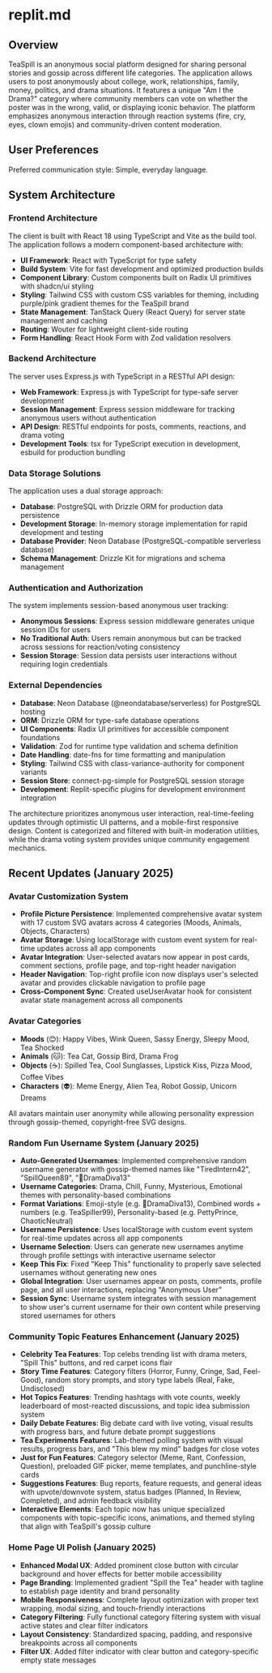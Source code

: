 # replit.md

## Overview

TeaSpill is an anonymous social platform designed for sharing personal stories and gossip across different life categories. The application allows users to post anonymously about college, work, relationships, family, money, politics, and drama situations. It features a unique "Am I the Drama?" category where community members can vote on whether the poster was in the wrong, valid, or displaying iconic behavior. The platform emphasizes anonymous interaction through reaction systems (fire, cry, eyes, clown emojis) and community-driven content moderation.

## User Preferences

Preferred communication style: Simple, everyday language.

## System Architecture

### Frontend Architecture
The client is built with React 18 using TypeScript and Vite as the build tool. The application follows a modern component-based architecture with:

- **UI Framework**: React with TypeScript for type safety
- **Build System**: Vite for fast development and optimized production builds
- **Component Library**: Custom components built on Radix UI primitives with shadcn/ui styling
- **Styling**: Tailwind CSS with custom CSS variables for theming, including purple/pink gradient themes for the TeaSpill brand
- **State Management**: TanStack Query (React Query) for server state management and caching
- **Routing**: Wouter for lightweight client-side routing
- **Form Handling**: React Hook Form with Zod validation resolvers

### Backend Architecture
The server uses Express.js with TypeScript in a RESTful API design:

- **Web Framework**: Express.js with TypeScript for type-safe server development
- **Session Management**: Express session middleware for tracking anonymous users without authentication
- **API Design**: RESTful endpoints for posts, comments, reactions, and drama voting
- **Development Tools**: tsx for TypeScript execution in development, esbuild for production bundling

### Data Storage Solutions
The application uses a dual storage approach:

- **Database**: PostgreSQL with Drizzle ORM for production data persistence
- **Development Storage**: In-memory storage implementation for rapid development and testing
- **Database Provider**: Neon Database (PostgreSQL-compatible serverless database)
- **Schema Management**: Drizzle Kit for migrations and schema management

### Authentication and Authorization
The system implements session-based anonymous user tracking:

- **Anonymous Sessions**: Express session middleware generates unique session IDs for users
- **No Traditional Auth**: Users remain anonymous but can be tracked across sessions for reaction/voting consistency
- **Session Storage**: Session data persists user interactions without requiring login credentials

### External Dependencies

- **Database**: Neon Database (@neondatabase/serverless) for PostgreSQL hosting
- **ORM**: Drizzle ORM for type-safe database operations
- **UI Components**: Radix UI primitives for accessible component foundations
- **Validation**: Zod for runtime type validation and schema definition
- **Date Handling**: date-fns for time formatting and manipulation
- **Styling**: Tailwind CSS with class-variance-authority for component variants
- **Session Store**: connect-pg-simple for PostgreSQL session storage
- **Development**: Replit-specific plugins for development environment integration

The architecture prioritizes anonymous user interaction, real-time-feeling updates through optimistic UI patterns, and a mobile-first responsive design. Content is categorized and filtered with built-in moderation utilities, while the drama voting system provides unique community engagement mechanics.

## Recent Updates (January 2025)

### Avatar Customization System
- **Profile Picture Persistence**: Implemented comprehensive avatar system with 17 custom SVG avatars across 4 categories (Moods, Animals, Objects, Characters)
- **Avatar Storage**: Using localStorage with custom event system for real-time updates across all app components
- **Avatar Integration**: User-selected avatars now appear in post cards, comment sections, profile page, and top-right header navigation
- **Header Navigation**: Top-right profile icon now displays user's selected avatar and provides clickable navigation to profile page
- **Cross-Component Sync**: Created useUserAvatar hook for consistent avatar state management across all components

### Avatar Categories
- **Moods** (😊): Happy Vibes, Wink Queen, Sassy Energy, Sleepy Mood, Tea Shocked
- **Animals** (🐱): Tea Cat, Gossip Bird, Drama Frog  
- **Objects** (☕): Spilled Tea, Cool Sunglasses, Lipstick Kiss, Pizza Mood, Coffee Vibes
- **Characters** (👽): Meme Energy, Alien Tea, Robot Gossip, Unicorn Dreams

All avatars maintain user anonymity while allowing personality expression through gossip-themed, copyright-free SVG designs.

### Random Fun Username System (January 2025)
- **Auto-Generated Usernames**: Implemented comprehensive random username generator with gossip-themed names like "TiredIntern42", "SpillQueen89", "💅DramaDiva13"
- **Username Categories**: Drama, Chill, Funny, Mysterious, Emotional themes with personality-based combinations
- **Format Variations**: Emoji-style (e.g. 💅DramaDiva13), Combined words + numbers (e.g. TeaSpiller99), Personality-based (e.g. PettyPrince, ChaoticNeutral)
- **Username Persistence**: Uses localStorage with custom event system for real-time updates across all app components
- **Username Selection**: Users can generate new usernames anytime through profile settings with interactive username selector
- **Keep This Fix**: Fixed "Keep This" functionality to properly save selected usernames without generating new ones
- **Global Integration**: User usernames appear on posts, comments, profile page, and all user interactions, replacing "Anonymous User"
- **Session Sync**: Username system integrates with session management to show user's current username for their own content while preserving stored usernames for others

### Community Topic Features Enhancement (January 2025)
- **Celebrity Tea Features**: Top celebs trending list with drama meters, "Spill This" buttons, and red carpet icons flair
- **Story Time Features**: Category filters (Horror, Funny, Cringe, Sad, Feel-Good), random story prompts, and story type labels (Real, Fake, Undisclosed)
- **Hot Topics Features**: Trending hashtags with vote counts, weekly leaderboard of most-reacted discussions, and topic idea submission system
- **Daily Debate Features**: Big debate card with live voting, visual results with progress bars, and future debate prompt suggestions
- **Tea Experiments Features**: Lab-themed polling system with visual results, progress bars, and "This blew my mind" badges for close votes
- **Just for Fun Features**: Category selector (Meme, Rant, Confession, Question), preloaded GIF picker, meme templates, and punchline-style cards
- **Suggestions Features**: Bug reports, feature requests, and general ideas with upvote/downvote system, status badges (Planned, In Review, Completed), and admin feedback visibility
- **Interactive Elements**: Each topic now has unique specialized components with topic-specific icons, animations, and themed styling that align with TeaSpill's gossip culture

### Home Page UI Polish (January 2025)
- **Enhanced Modal UX**: Added prominent close button with circular background and hover effects for better mobile accessibility
- **Page Branding**: Implemented gradient "Spill the Tea" header with tagline to establish page identity and brand personality
- **Mobile Responsiveness**: Complete layout optimization with proper text wrapping, modal sizing, and touch-friendly interactions
- **Category Filtering**: Fully functional category filtering system with visual active states and clear filter indicators
- **Layout Consistency**: Standardized spacing, padding, and responsive breakpoints across all components
- **Filter UX**: Added filter indicator with clear button and category-specific empty state messages